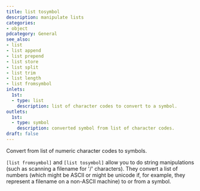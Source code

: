 ```yaml
---
title: list tosymbol
description: manipulate lists
categories:
- object
pdcategory: General
see_also:
- list
- list append
- list prepend
- list store
- list split
- list trim
- list length
- list fromsymbol
inlets:
  1st:
  - type: list
    description: list of character codes to convert to a symbol.
outlets:
  1st:
  - type: symbol
    description: converted symbol from list of character codes.
draft: false
---
```

Convert from list of numeric character codes to symbols.

`[list fromsymbol]` and `[list tosymbol]` allow you to do string manipulations (such as scanning a filename for '/' characters). They convert a list of numbers (which might be ASCII or might be unicode if, for example, they represent a filename on a non-ASCII machine) to or from a symbol.
